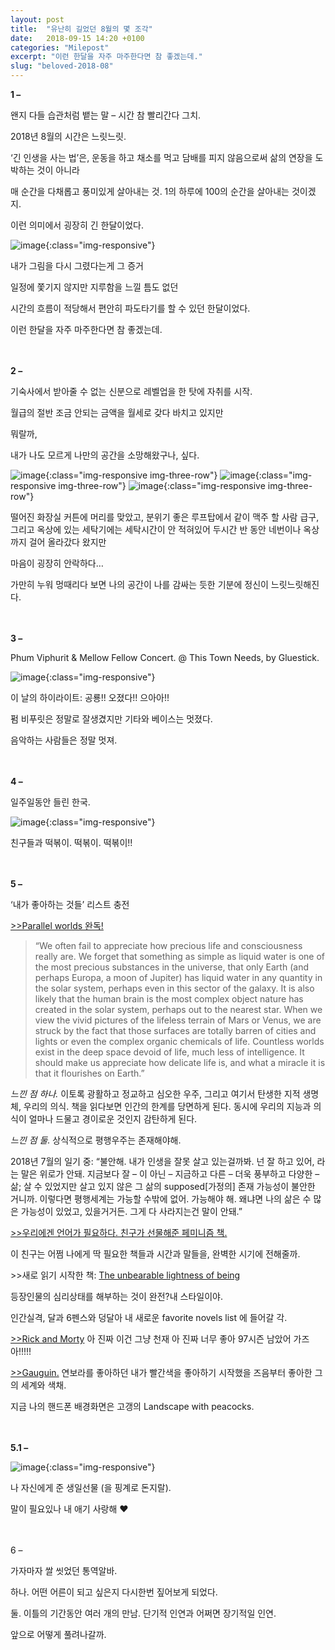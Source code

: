 ```yaml
---
layout: post
title:  "유난히 길었던 8월의 몇 조각"
date:   2018-09-15 14:20 +0100
categories: "Milepost"
excerpt: "이런 한달을 자주 마주한다면 참 좋겠는데."
slug: "beloved-2018-08"
---
```

**1 –**

왠지 다들 습관처럼 뱉는 말 – 시간 참 빨리간다 그치.

2018년 8월의 시간은 느릿느릿.

‘긴 인생을 사는 법’은, 운동을 하고 채소를 먹고 담배를 피지 않음으로써 삶의 연장을 도박하는 것이 아니라

매 순간을 다채롭고 풍미있게 살아내는 것. 1의 하루에 100의 순간을 살아내는 것이겠지.

이런 의미에서 굉장히 긴 한달이었다.

![image]({{site.baseurl}}/assets/images/post-drawing.jpeg){:class="img-responsive"}
<figcaption>내가 그림을 다시 그렸다는게 그 증거</figcaption>

일정에 쫓기지 않지만 지루함을 느낄 틈도 없던

시간의 흐름이 적당해서 편안히 파도타기를 할 수 있던 한달이었다.

이런 한달을 자주 마주한다면 참 좋겠는데.

<br><br>
**2 –**

기숙사에서 받아줄 수 없는 신분으로 레벨업을 한 탓에 자취를 시작.

월급의 절반 조금 안되는 금액을 월세로 갖다 바치고 있지만

뭐랄까,

내가 나도 모르게 나만의 공간을 소망해왔구나, 싶다.

![image]({{site.baseurl}}/assets/images/post-shower.jpeg){:class="img-responsive img-three-row"}
![image]({{site.baseurl}}/assets/images/post-rooftop.jpeg){:class="img-responsive img-three-row"}
![image]({{site.baseurl}}/assets/images/post-washingmachine.jpeg){:class="img-responsive img-three-row"}

<figcaption>떨어진 화장실 커튼에 머리를 맞았고, 분위기 좋은 루프탑에서 같이 맥주 할 사람 급구, 그리고 옥상에 있는 세탁기에는 세탁시간이 안 적혀있어 두시간 반 동안 네번이나 옥상까지 걸어 올라갔다 왔지만</figcaption>

마음이 굉장히 안락하다…

가만히 누워 멍때리다 보면 나의 공간이 나를 감싸는 듯한 기분에 정신이 느릿느릿해진다.

<br><br>
**3 –**

Phum Viphurit & Mellow Fellow Concert. @ This Town Needs, by Gluestick.

![image]({{site.baseurl}}/assets/images/post-phum.jpeg){:class="img-responsive"}
<figcaption>이 날의 하이라이트: 공룡!! 오졌다!! 으아아!!</figcaption>


펌 비푸릿은 정말로 잘생겼지만 기타와 베이스는 멋졌다.

음악하는 사람들은 정말 멋져.

<br><br>
**4 –**

일주일동안 들린 한국.

![image]({{site.baseurl}}/assets/images/post-topoki.jpeg){:class="img-responsive"}

친구들과 떡볶이. 떡볶이. 떡볶이!!

<br><br>
**5 –**

‘내가 좋아하는 것들’ 리스트 충전

<u>>>Parallel worlds 완독!</u>

>“We often fail to appreciate how precious life and consciousness really are. We forget that something as simple as liquid water is one of the most precious substances in the universe, that only Earth (and perhaps Europa, a moon of Jupiter) has liquid water in any quantity in the solar system, perhaps even in this sector of the galaxy. It is also likely that the human brain is the most complex object nature has created in the solar system, perhaps out to the nearest star. When we view the vivid pictures of the lifeless terrain of Mars or Venus, we are struck by the fact that those surfaces are totally barren of cities and lights or even the complex organic chemicals of life. Countless worlds exist in the deep space devoid of life, much less of intelligence. It should make us appreciate how delicate life is, and what a miracle it is that it flourishes on Earth.”

_느낀 점 하나._ 이토록 광활하고 정교하고 심오한 우주, 그리고 여기서 탄생한 지적 생명체, 우리의 의식. 책을 읽다보면 인간의 한계를 당면하게 된다. 동시에 우리의 지능과 의식이 얼마나 드물고 경이로운 것인지 감탄하게 된다.

_느낀 점 둘._ 상식적으로 평행우주는 존재해야해.

2018년 7월의 일기 중: “불안해. 내가 인생을 잘못 살고 있는걸까봐. 넌 잘 하고 있어, 라는 말은 위로가 안돼. 지금보다 잘 – 이 아닌 – 지금하고 다른 – 더욱 풍부하고 다양한 – 삶; 살 수 있었지만 살고 있지 않은 그 삶의 supposed[가정의] 존재 가능성이 불안한 거니까. 이렇다면 평행세계는 가능할 수밖에 없어. 가능해야 해. 왜냐면 나의 삶은 수 많은 가능성이 있었고, 있을거거든. 그게 다 사라지는건 말이 안돼.”

<u>>>우리에겐 언어가 필요하다. 친구가 선물해준 페미니즘 책.</u>

이 친구는 어쩜 나에게 딱 필요한 책들과 시간과 말들을, 완벽한 시기에 전해줄까.

\>>새로 읽기 시작한 책: <u>The unbearable lightness of being</u>

등장인물의 심리상태를 해부하는 것이 완전?내 스타일이야.

인간실격, 달과 6펜스와 덩달아 내 새로운 favorite novels list 에 들어갈 각.

<u>>>Rick and Morty</u> 아 진짜 이건 그냥 천재 아 진짜 너무 좋아 97시즌 남았어 가즈아!!!!!

<u>>>Gauguin.</u> 연보라를 좋아하던 내가 빨간색을 좋아하기 시작했을 즈음부터 좋아한 그의 세계와 색채.

지금 나의 핸드폰 배경화면은 고갱의 Landscape with peacocks.

<br><br>
**5.1 –**

![image]({{site.baseurl}}/assets/images/post-camera.jpeg){:class="img-responsive"}

나 자신에게 준 생일선물 (을 핑계로 돈지랄).

말이 필요있나 내 애기 사랑해 ♥

<br><br>
6 –

가자마자 쌀 씻었던 통역알바.

하나. 어떤 어른이 되고 싶은지 다시한번 짚어보게 되었다.

둘. 이틀의 기간동안 여러 개의 만남. 단기적 인연과 어쩌면 장기적일 인연.

앞으로 어떻게 풀려나갈까.